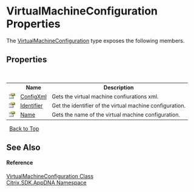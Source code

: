# VirtualMachineConfiguration Properties
 

The <a href="T_Citrix_SDK_AppDNA_VirtualMachineConfiguration">VirtualMachineConfiguration</a> type exposes the following members.


## Properties
&nbsp;<table><tr><th></th><th>Name</th><th>Description</th></tr><tr><td>![Public property](media/pubproperty.gif "Public property")</td><td><a href="P_Citrix_SDK_AppDNA_VirtualMachineConfiguration_ConfigXml">ConfigXml</a></td><td>
Gets the virtual machine confiurations xml.</td></tr><tr><td>![Public property](media/pubproperty.gif "Public property")</td><td><a href="P_Citrix_SDK_AppDNA_VirtualMachineConfiguration_Identifier">Identifier</a></td><td>
Get the identifier of the virtual machine configuration.</td></tr><tr><td>![Public property](media/pubproperty.gif "Public property")</td><td><a href="P_Citrix_SDK_AppDNA_VirtualMachineConfiguration_Name">Name</a></td><td>
Gets the name of the virtual machine configuration.</td></tr></table>&nbsp;
<a href="#virtualmachineconfiguration-properties">Back to Top</a>

## See Also


#### Reference
<a href="T_Citrix_SDK_AppDNA_VirtualMachineConfiguration">VirtualMachineConfiguration Class</a><br /><a href="N_Citrix_SDK_AppDNA">Citrix.SDK.AppDNA Namespace</a><br />
